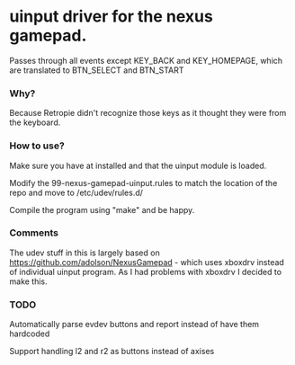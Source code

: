 # uinput driver for the nexus gamepad.

Passes through all events except KEY_BACK and KEY_HOMEPAGE, which are translated to
BTN_SELECT and BTN_START

### Why?
Because Retropie didn't recognize those keys as it thought they were from the keyboard.

### How to use?
Make sure you have at installed and that the uinput module is loaded.

Modify the 99-nexus-gamepad-uinput.rules to match the location of the repo and move to /etc/udev/rules.d/

Compile the program using "make" and be happy.

### Comments
The udev stuff in this is largely based on https://github.com/adolson/NexusGamepad - which uses xboxdrv instead of individual uinput program. As I had problems with xboxdrv I decided to make this.

### TODO
Automatically parse evdev buttons and report instead of have them hardcoded

Support handling l2 and r2 as buttons instead of axises

